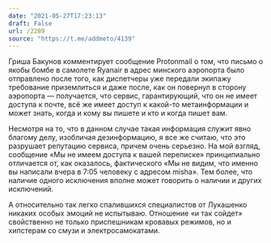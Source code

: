 ```yaml
---
date: "2021-05-27T17:23:13"
draft: False
url: /2289
source: "https://t.me/addmeto/4139"
---
```


Гриша Бакунов комментирует сообщение Protonmail о том, что письмо о якобы бомбе в самолете Ryanair в адрес минского аэропорта было отправлено после того, как диспетчеры уже передали экипажу требование приземлиться и даже после, как он повернул в сторону аэропорта — получается, что сервис, гарантирующий, что он не имеет доступа к почте, всё же имеет доступ к какой-то метаинформации и может знать, когда и кому вы пишете и кто и когда пишет вам.

Несмотря на то, что в данном случае такая информация служит явно благому делу, изобличая дезинформацию, я все же считаю, что это разрушает репутацию сервиса, причем очень серьезно. На мой взгляд, сообщение «Мы не имеем доступа к вашей переписке» принципиально отличается от, как оказалось, фактического «Мы не видим, что именно вы написали вчера в 7:05 человеку с адресом misha». Тем более, что наличие одного исключения вполне может говорить о наличии и других исключений.

А относительно так легко спалившихся специалистов от Лукашенко никаких особых эмоций не испытываю. Отношение «и так сойдет» свойственно не только приспешникам кровавых режимов, но и хипстерам со смузи и электросамокатами.
